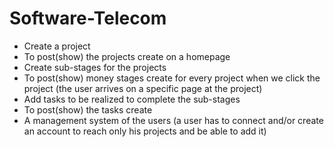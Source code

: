 # Software-Telecom

- Create a project
- To post(show) the projects create on a homepage
- Create sub-stages for the projects
- To post(show) money stages create for every project when we click the project (the user arrives on a specific page at the project)
- Add tasks to be realized to complete the sub-stages
- To post(show) the tasks create
- A management system of the users (a user has to connect and/or create an account to reach only his projects and be able to add it)
